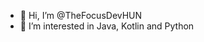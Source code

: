 - 👋 Hi, I’m @TheFocusDevHUN
- 👀 I’m interested in Java, Kotlin and Python

<!---
TheFocusDevHUN/TheFocusDevHUN is a ✨ special ✨ repository because its `README.md` (this file) appears on your GitHub profile.
You can click the Preview link to take a look at your changes.
--->
